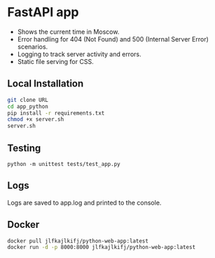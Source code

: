 # FastAPI app
- Shows the current time in Moscow.
- Error handling for 404 (Not Found) and 500 (Internal Server Error) scenarios.
- Logging to track server activity and errors.
- Static file serving for CSS.

## Local Installation
```bash
git clone URL
cd app_python
pip install -r requirements.txt
chmod +x server.sh
server.sh
```

## Testing

```
python -m unittest tests/test_app.py

```

## Logs
Logs are saved to app.log and printed to the console.

## Docker 

```bash
docker pull jlfkajlkifj/python-web-app:latest
docker run -d -p 8000:8000 jlfkajlkifj/python-web-app:latest
```
